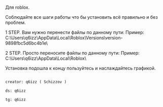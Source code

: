 Для roblox.

Соблюдайте все шаги работы что бы установить всё правильно и без проблем.

1 STEP.
Вам нужно перенести файлы по данному пути:
Пример: C:\Users\q6izz\AppData\Local\Roblox\Versions\version-9898fbc5d6bc4b1e\

2 STEP.
Просто переносите файлы по данному пути:
Пример: C:\Users\q6izz\AppData\Local\Roblox\

Установка подошла к концу пользуйтесь и наслаждайтесь графикой.



                                                                                                  creator: q6izz ( Schizzov )
                                                                                                                    ds: q6izz
                                                                                                                    tg: q6izz
